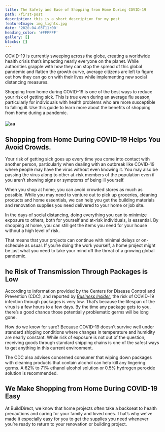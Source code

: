 ```yaml
---
title: The Safety and Ease of Shopping from Home During COVID-19
path: /first-post
description: this is a short description for my post
featureImage: img_lights.jpg
date: '2020-04-03T11:00'
heading_color: '#FFFFFF'
gallery: []
blocks: []
---
```

COVID-19 is currently sweeping across the globe, creating a worldwide health crisis that’s impacting nearly everyone on the planet. While authorities grapple with how they can stop the spread of this global pandemic and flatten the growth curve, average citizens are left to figure out how they can go on with their lives while implementing new social distancing measures.

Shopping from home during COVID-19 is one of the best ways to reduce your risk of getting sick. This is true even during an average flu season, particularly for individuals with health problems who are more susceptible to falling ill. Use this guide to learn more about the benefits of shopping from home during a pandemic.

#### ![aa](https://www.builddirect.com/blog/wp-content/uploads/2020/04/shopping-from-home-during-covid-19-640x428.jpg "dasd")

## **Shopping from Home During COVID-19 Helps You Avoid Crowds**.

Your risk of getting sick goes up every time you come into contact with another person, particularly when dealing with an outbreak like COVID-19 where people may have the virus without even knowing it. You may also be passing the virus along to other at-risk members of the population even if you aren’t showing signs or symptoms of being ill yourself.

When you shop at home, you can avoid crowded stores as much as possible. While you may need to venture out to pick up groceries, cleaning products and home essentials, we can help you get the building materials and renovation supplies you need delivered to your home or job site.

In the days of social distancing, doing everything you can to minimize exposure to others, both for yourself and at-risk individuals, is essential. By shopping at home, you can still get the items you need for your house without a high level of risk.

That means that your projects can continue with minimal delays or on-schedule as usual. If you’re doing the work yourself, a home project might be just what you need to take your mind off the threat of a growing global pandemic.

## **he Risk of Transmission Through Packages is Low**

According to information provided by the Centers for Disease Control and Prevention (CDC), and reported by _[Business Insider](https://www.businessinsider.com/how-long-can-coronavirus-live-on-packages-2020-3)_, the risk of COVID-19 infection through packages is very low. That’s because the lifespan of the virus is a few hours to a few days. By the time any package gets to you, there’s a good chance those potentially problematic germs will be long gone.

How do we know for sure? Because COVID-19 doesn’t survive well under standard shipping conditions where changes in temperature and humidity are nearly constant. While risk of exposure is not out of the question, receiving goods through standard shipping chains is one of the safest ways to get anything in this current environment.

The CDC also advises concerned consumer that wiping down packages with cleaning products that contain alcohol can help kill any lingering germs. A 62% to 71% ethanol alcohol solution or 0.5% hydrogen peroxide solution is recommended.

## **We Make Shopping from Home During COVID-19 Easy**

At BuildDirect, we know that home projects often take a backseat to health precautions and caring for your family and loved ones. That’s why we’ve made it especially easy for you to get the supplies you need whenever you’re ready to return to your renovation or building project.